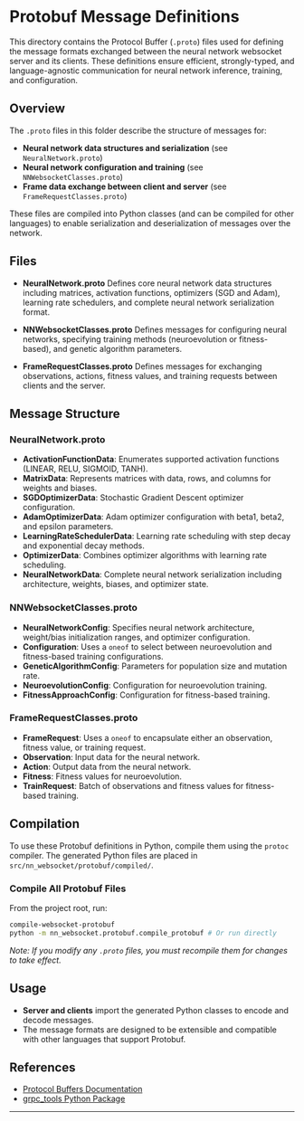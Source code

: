 # Protobuf Message Definitions

This directory contains the Protocol Buffer (`.proto`) files used for defining the message formats exchanged between the neural network websocket server and its clients. These definitions ensure efficient, strongly-typed, and language-agnostic communication for neural network inference, training, and configuration.

## Overview

The `.proto` files in this folder describe the structure of messages for:

- **Neural network data structures and serialization** (see `NeuralNetwork.proto`)
- **Neural network configuration and training** (see `NNWebsocketClasses.proto`)
- **Frame data exchange between client and server** (see `FrameRequestClasses.proto`)

These files are compiled into Python classes (and can be compiled for other languages) to enable serialization and deserialization of messages over the network.

## Files

- **NeuralNetwork.proto**
  Defines core neural network data structures including matrices, activation functions, optimizers (SGD and Adam), learning rate schedulers, and complete neural network serialization format.

- **NNWebsocketClasses.proto**
  Defines messages for configuring neural networks, specifying training methods (neuroevolution or fitness-based), and genetic algorithm parameters.

- **FrameRequestClasses.proto**
  Defines messages for exchanging observations, actions, fitness values, and training requests between clients and the server.

## Message Structure

### NeuralNetwork.proto

- **ActivationFunctionData**: Enumerates supported activation functions (LINEAR, RELU, SIGMOID, TANH).
- **MatrixData**: Represents matrices with data, rows, and columns for weights and biases.
- **SGDOptimizerData**: Stochastic Gradient Descent optimizer configuration.
- **AdamOptimizerData**: Adam optimizer configuration with beta1, beta2, and epsilon parameters.
- **LearningRateSchedulerData**: Learning rate scheduling with step decay and exponential decay methods.
- **OptimizerData**: Combines optimizer algorithms with learning rate scheduling.
- **NeuralNetworkData**: Complete neural network serialization including architecture, weights, biases, and optimizer state.

### NNWebsocketClasses.proto

- **NeuralNetworkConfig**: Specifies neural network architecture, weight/bias initialization ranges, and optimizer configuration.
- **Configuration**: Uses a `oneof` to select between neuroevolution and fitness-based training configurations.
- **GeneticAlgorithmConfig**: Parameters for population size and mutation rate.
- **NeuroevolutionConfig**: Configuration for neuroevolution training.
- **FitnessApproachConfig**: Configuration for fitness-based training.

### FrameRequestClasses.proto

- **FrameRequest**: Uses a `oneof` to encapsulate either an observation, fitness value, or training request.
- **Observation**: Input data for the neural network.
- **Action**: Output data from the neural network.
- **Fitness**: Fitness values for neuroevolution.
- **TrainRequest**: Batch of observations and fitness values for fitness-based training.

## Compilation

To use these Protobuf definitions in Python, compile them using the `protoc` compiler. The generated Python files are placed in `src/nn_websocket/protobuf/compiled/`.

### Compile All Protobuf Files

From the project root, run:

```sh
compile-websocket-protobuf
python -m nn_websocket.protobuf.compile_protobuf # Or run directly
```

_Note: If you modify any `.proto` files, you must recompile them for changes to take effect._

## Usage

- **Server and clients** import the generated Python classes to encode and decode messages.
- The message formats are designed to be extensible and compatible with other languages that support Protobuf.

## References

- [Protocol Buffers Documentation](https://developers.google.com/protocol-buffers)
- [grpc_tools Python Package](https://pypi.org/project/grpcio-tools/)

---
